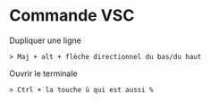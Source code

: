 # Commande VSC

Dupliquer une ligne 

    > Maj + alt + flèche directionnel du bas/du haut

Ouvrir le terminale

    > Ctrl + la touche ù qui est aussi %